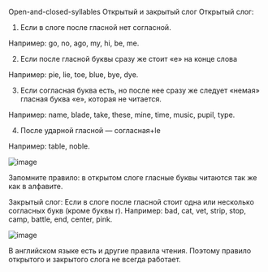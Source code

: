 Open-and-closed-syllables
Открытый и закрытый слог
Открытый слог:
1. Если в слоге после гласной нет согласной.

Например: go, no, ago, my, hi, be, me.

2. Если после гласной буквы сразу же стоит «е» на конце слова

Например: pie, lie, toe, blue, bye, dye.

3. Если согласная буква есть, но после нее сразу же следует «немая» гласная буква «е», которая не читается.

Например: name, blade, take, these, mine, time, music, pupil, type.

4. После ударной гласной — согласная+le

Например: table, noble.

![image](https://github.com/user-attachments/assets/cae7ed54-d9bf-4393-907c-55332ad63fc2)

Запомните правило: в открытом слоге гласные буквы читаются так же как в алфавите.

Закрытый слог: Если в слоге после гласной стоит одна или несколько согласных букв (кроме буквы r). Например: bad, cat, vet, strip, stop, camp, battle, end, center, pink.

![image](https://github.com/user-attachments/assets/26ee3e5a-1ae1-4ee6-bb72-cde944a33560)

В английском языке есть и другие правила чтения. Поэтому правило открытого и закрытого слога не всегда работает.
